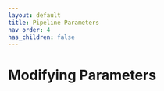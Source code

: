 ```yaml
---
layout: default
title: Pipeline Parameters
nav_order: 4
has_children: false
---
```


# Modifying Parameters